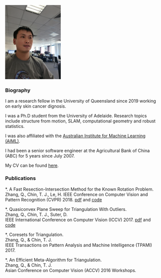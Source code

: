 <img src="selfie.jpg" width="180" />

### Biography

I am a research fellow in the University of Queensland since 2019 working on early skin cancer dignosis. 

I was a Ph.D student from the University of Adelaide. Research topics include structure from motion, SLAM, computational geometry and robust statistics.

I was also affiliated with the [Australian Institute for Machine Learning (AIML)](https://www.adelaide.edu.au/aiml/). 

I had been a senior software engineer at the Agricultural Bank of China (ABC) for 5 years since July 2007.

My CV can be found [here](https://qgzhang.github.io/Qianggong_Zhang_CV.pdf).

### Publications

*. A Fast Resection-Intersection Method for the Known Rotation Problem.  
  Zhang, Q., Chin, T. J., Le, H. 
  IEEE Conference on Computer Vision and Pattern Recognition (CVPR) 2018. [pdf](https://github.com/qgzhang/qgzhang.github.io/blob/master/papers/res-int.pdf) and [code](https://github.com/qgzhang/qgzhang.github.io/blob/master/codes/res-int.zip)
  
*. Quasiconvex Plane Sweep for Triangulation With Outliers.  
  Zhang, Q., Chin, T. J., Suter, D.   
  IEEE International Conference on Computer Vision (ICCV) 2017. [pdf](http://openaccess.thecvf.com/content_ICCV_2017/papers/Zhang_Quasiconvex_Plane_Sweep_ICCV_2017_paper.pdf) and [code](http://openaccess.thecvf.com/content_ICCV_2017/supplemental/Zhang_Quasiconvex_Plane_Sweep_ICCV_2017_supplemental.zip)

*. Coresets for Triangulation.  
  Zhang, Q., & Chin, T. J.   
  IEEE Transactions on Pattern Analysis and Machine Intelligence (TPAMI) 2017.

*. An Efficient Meta-Algorithm for Triangulation.  
  Zhang, Q., & Chin, T. J.  
  Asian Conference on Computer Vision (ACCV) 2016 Workshops.





